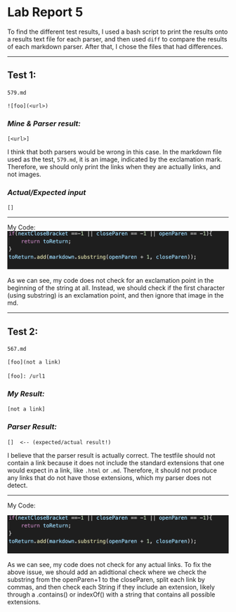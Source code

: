 # Lab Report 5
To find the different test results, I used a bash script to print the results onto a results text file for each parser, and then used `diff` to compare the results of each markdown parser. After that, I chose the files that had differences.
***
## **Test 1:**

`579.md`
```
![foo](<url>)
```
### *Mine & Parser result:*
```
[<url>]
```

I think that both parsers would be wrong in this case. In the markdown file used as the test, `579.md`, it is an image, indicated by the exclamation mark. Therefore, we should only print the links when they are actually links, and not images.

### *Actual/Expected input*
```
[]
```
***
My Code:
![fix2](labreport5pics/fix2.png)

As we can see, my code does not check for an exclamation point in the beginning of the string at all. Instead, we should check if the first character (using substring) is an exclamation point, and then ignore that image in the md.

***
## **Test 2:**
`567.md`
```
[foo](not a link)

[foo]: /url1
```

### *My Result:*
```
[not a link]
```

### *Parser Result:*
```
[]  <-- (expected/actual result!)
```
I believe that the parser result is actually correct. The testfile should not contain a link because it does not include the standard extensions that one would expect in a link, like `.html` or `.md`. Therefore, it should not produce any links that do not have those extensions, which my parser does not detect.
***
My Code:

![fix2](labreport5pics/fix2.png)

As we can see, my code does not check for any actual links. To fix the above issue, we should add an adidtional check where we check the substring from the openParen+1 to the closeParen, split each link by commas, and then check each String if they include an extension, likely through a .contains() or indexOf() with a string that contains all possible extensions.